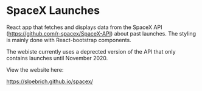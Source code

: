 # SpaceX Launches

React app that fetches and displays data from the SpaceX API (https://github.com/r-spacex/SpaceX-API) about past launches. 
The styling is mainly done with React-bootstrap components. 

The webiste currently uses a deprected version of the API that only contains launches until November 2020.

View the website here:

https://sloebrich.github.io/spacex/
